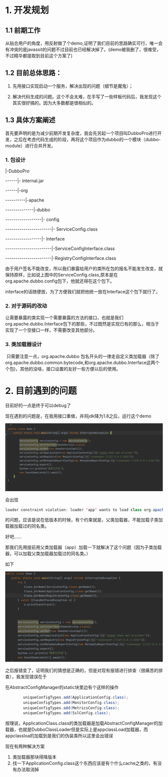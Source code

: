 # 1. 开发规划



## 1.1 前期工作

从贴合用户的角度，用反射做了个demo,证明了我们目前的思路确实可行，唯一会有冲突的是javassit的问题不过目前也已经解决掉了。(demo被我删了，很难受，不过精华都提取到目前这个方案了)

##  1.2 目前总体思路：

 1.    先用接口实现启动一个服务，解决出现的问题（细节是魔鬼）；

 2.    解决代码生成的问题。这个不会太难，在手写了一些样板代码后，我发现这个其实很好搞的。因为大多数都是很相似的。

       

## 1.3  具体方案阐述

首先要声明的是为减少前期开发复杂度，我会先另起一个项目叫DubboPro进行开发，之后在考虑代码生成的阶段，再将这个项目作为dubbo的一个模块（dubbo-module）进行合并开发。



### 1. 包设计

|-DubboPro

------|- internal.jar

------|-org

----------|-apache

--------------|-dubbo

------------------|- config

-----------------------|- ServiceConfig.class

------------------|- Interface

-----------------------|-ServiceConfigInterface.class

-----------------------|-RegistryConfigInterface.class

由于用户签名不能改变，所以我们暴露给用户的类所在包的报名不能发生改变，就保持原样，比如说上图中的ServiceConfig.class,原本是在org.apache.dubbo.config包下，他就还得在这个包下。

interface的话随便放，为了方便我们就把他统一放在Interface这个包下就行了。

### 2. 对于源码的改动

让需要暴露的类实现一个需要暴露的方法的接口，也就是我们org.apache.dubbo.Interface包下的那些，不过既然是实现已有的那么，相当于实现了一个空接口一样，不需要改变其他部分。

### 3. 类加载器设计

​	  只需要注意一点，org.apache.dubbo 包名开头的一律走自定义类加载器（除了org.apache.dubbo.common.bytecode,和org.apache.dubbo.Interface这两个个包)，其他的没啥，接口设置的友好一些方便以后的使用。

# 2. 目前遇到的问题

目前好的一点是终于可以debug了

现在遇到的问题是，在我用接口重做，并将jdk降为1.8之后，运行这个demo

![](./pic/image-20220810155611065.png)

会出现

```java
loader constraint violation: loader 'app' wants to load class org.apache.dubbo.config.ApplicationConfig. A different class with the same name was previously loaded by org.apache.dubbo.DubboClassLoader$InternalURLClassLoader @5bcab519. (org.apache.dubbo.config.ApplicationConfig is in unnamed module of loader org.apache.dubbo.DubboClassLoader$InternalURLClassLoader @5bcab519, parent loader 'app')
```

的问题，应该是说在低版本的时候，有个约束就是，父类加载器，不能加载子类加载器加载过的同名类。

好吧......

那我们先用提前用父类加载器（app）加载一下就解决了这个问题（因为子类加载器，可以加载父类加载器加载过的同名类。）

如下

![image-20220810160627277](./pic/image-20220810160627277.png)

之后报错变了，证明我们的猜想是正确的，但是对现有报错进行排查（很痛苦的排查），我发现错误在于

在AbstractConfigManager的static块里边有个这样的操作

```java
        uniqueConfigTypes.add(ApplicationConfig.class);
        uniqueConfigTypes.add(MonitorConfig.class);
        uniqueConfigTypes.add(MetricsConfig.class);
        uniqueConfigTypes.add(SslConfig.class);
```

按理说，ApplicationClass.class的类加载器是加载AbstractConfigManager的加载器，也就是DubboClassLoader但是实际上是appclassLoad加载器，而appclassloa的加载到是我们的伪装类所以这里会出错误





现在有两种解决方案

1.   类加载器那块得降版本
2.   找一下ApplicationConfig.class这个东西应该是有个什么cache之类的，有没有办法取消掉
